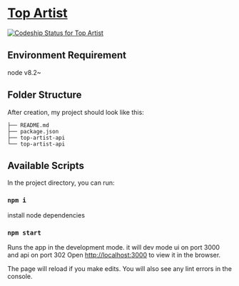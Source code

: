 # [Top Artist](https://github.com/albertzhang86/top-artist/)

[![Codeship Status for Top Artist](https://codeship.com/projects/241235/status?branch=master)](https://codeship.com/projects/241235)

## Environment Requirement

node v8.2~

## Folder Structure

After creation, my project should look like this:

```
├── README.md
├── package.json
├── top-artist-api
└── top-artist-api
```

## Available Scripts

In the project directory, you can run:
### `npm i`

install node dependencies

### `npm start`

Runs the app in the development mode.
it will dev mode ui on port 3000 and api on port 302
Open [http://localhost:3000](http://localhost:3000) to view it in the browser.

The page will reload if you make edits.
You will also see any lint errors in the console.
